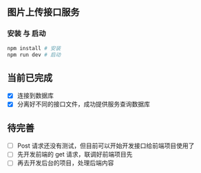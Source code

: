 ## 图片上传接口服务
### 安装 与 启动
```bash
npm install # 安装
npm run dev # 启动
```

## 当前已完成

* [x] 连接到数据库
* [x] 分离好不同的接口文件，成功提供服务查询数据库

## 待完善

* [ ] Post 请求还没有测试，但目前可以开始开发接口给前端项目使用了
* [ ] 先开发前端的 get 请求，联调好前端项目先
* [ ] 再去开发后台的项目，处理后端内容